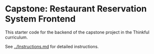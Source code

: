 # Capstone: Restaurant Reservation System Frontend

This starter code for the backend of the capstone project in the Thinkful curriculum.

See [../Instructions.md](../Instructions.md) for detailed instructions.

